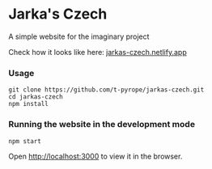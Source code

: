 # Jarka's Czech

A simple website for the imaginary project

Check how it looks like here: [jarkas-czech.netlify.app](https://jarkas-czech.netlify.app/)

### Usage
```
git clone https://github.com/t-pyrope/jarkas-czech.git
cd jarkas-czech
npm install
```
### Running the website in the development mode

`npm start`

Open [http://localhost:3000](http://localhost:3000) to view it in the browser.
